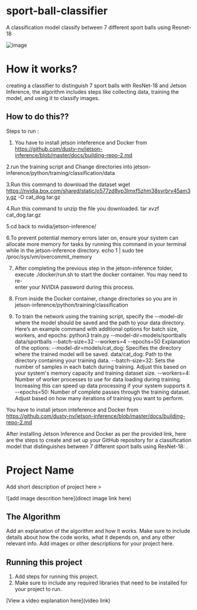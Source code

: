 # sport-ball-classifier


A classification model classify between 7 different sport balls using Resnet-18

 ![image](https://github.com/amannx26/sport-balls-detection/assets/173274284/557c9f92-3d3d-413f-849e-7e75ba939943)

 # How it works?
 
 creating a classifier to distinguish 7 sport balls with ResNet-18 and Jetson Inference, the algorithm includes steps like collecting data, training 
 the model, and using it to classify images.

 ## How to do this??
Steps to run :  

 1. You have to install jetson inteference and Docker from https://github.com/dusty-nv/jetson-inference/blob/master/docs/building-repo-2.md

 2.run the training script and Change directories into jetson-inference/python/training/classification/data

 3.Run this command to download the dataset
   wget https://nvidia.box.com/shared/static/o577zd8yp3lmxf5zhm38svrbrv45am3y.gz -O cat_dog.tar.gz

 4.Run this command to unzip the file you downloaded.
   tar xvzf cat_dog.tar.gz

 5.cd back to nvidia/jetson-inference/
 
 6.To prevent potential memory errors later on, ensure your system can allocate more memory for tasks by running this command in your terminal while    in the jetson-inference directory.
   echo 1 | sudo tee /proc/sys/vm/overcommit_memory

 7. After completing the previous step in the jetson-inference folder, execute ./docker/run.sh to start the docker container. You may need to re-  
    enter your NVIDIA password during this process.

 8. From inside the Docker container, change directories so you are in jetson-inference/python/training/classification

 9. To train the network using the training script, specify the --model-dir where the model should be saved and the path to your data directory.    
    Here’s an example command with additional options for batch size, workers, and epochs:
    python3 train.py --model-dir=models/sportballs data/sportballs --batch-size=32 --workers=4 --epochs=50
    Explanation of the options:
    --model-dir=models/cat_dog: Specifies the directory where the trained model will be saved.
    data/cat_dog: Path to the directory containing your training data.
    --batch-size=32: Sets the number of samples in each batch during training. Adjust this based on your system's memory capacity and training 
       dataset size.
    --workers=4: Number of worker processes to use for data loading during training. Increasing this can speed up data processing if your system 
       supports it.
    --epochs=50: Number of complete passes through the training dataset. Adjust based on how many iterations of training you want to perform.

   


You have to install jetson inteference and Docker from https://github.com/dusty-nv/jetson-inference/blob/master/docs/building-repo-2.md

After installing Jetson Inference and Docker as per the provided link, here are the steps to create and set up your GitHub repository for a classification model that distinguishes between 7 different sport balls using ResNet-18: 
.












# Project Name

 Add short description of project here > 

![add image descrition here](direct image link here)

## The Algorithm

Add an explanation of the algorithm and how it works. Make sure to include details about how the code works, what it depends on, and any other relevant info. Add images or other descriptions for your project here. 

## Running this project

1. Add steps for running this project.
2. Make sure to include any required libraries that need to be installed for your project to run.

[View a video explanation here](video link)
